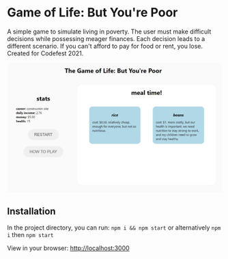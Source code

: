 # Game of Life: But You're Poor
A simple game to simulate living in poverty. The user must make difficult decisions while possessing meager finances. Each decision leads to a different scenario. If you can't afford to pay for food or rent, you lose. Created for Codefest 2021.

![demo image](public/demo1.PNG)

## Installation

In the project directory, you can run:
```npm i && npm start```
or alternatively
```npm i```
then 
```npm start```

View in your browser: [http://localhost:3000](http://localhost3000)
